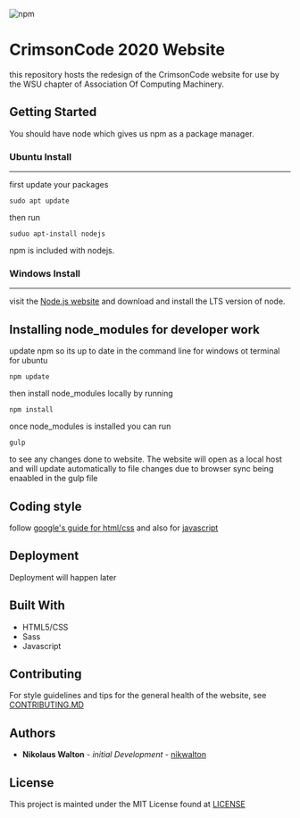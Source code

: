 ![npm](https://img.shields.io/npm/v/npm?style=flat-square)
# CrimsonCode 2020 Website
this repository hosts the redesign of the CrimsonCode website for use by the WSU chapter of Association Of Computing Machinery.
## Getting Started
You should have node which gives us npm as a package manager. 
### Ubuntu Install
---
first update your packages
```
sudo apt update
```
then run
```
suduo apt-install nodejs
```
npm is included with nodejs.
### Windows Install
---
visit the [Node.js website](https://nodejs.org/en/) and download and install the LTS version of node.
## Installing node_modules for developer work
update npm so its up to date in the command line for windows ot terminal for ubuntu
```
npm update
```
then install node_modules locally by running
```
npm install
```
once node_modules is installed you can run
```
gulp
```
to see any changes done to website. The website will open as a local host and will update automatically to file changes due to browser sync being enaabled in the gulp file
## Coding style
follow [google's guide for html/css](https://google.github.io/styleguide/htmlcssguide.html#CSS) and also for [javascript](https://google.github.io/styleguide/jsguide.html)
## Deployment
Deployment will happen later
## Built With
* HTML5/CSS
* Sass
* Javascript
## Contributing
For style guidelines and tips for the general health of the website, see [CONTRIBUTING.MD](CONTRIBUTING.MD)
## Authors
* **Nikolaus Walton** - *initial Development* - [nikwalton](https://github.com/nikwalton)
## License
This project is mainted under the MIT License found at [LICENSE](LICENSE)
